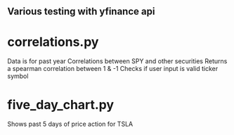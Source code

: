 ## Various testing with yfinance api

# correlations.py

Data is for past year
Correlations between SPY and other securities
Returns a spearman correlation between 1 & -1
Checks if user input is valid ticker symbol

# five_day_chart.py

Shows past 5 days of price action for TSLA
